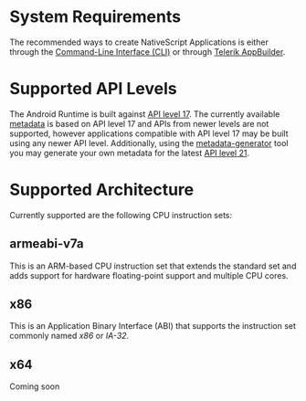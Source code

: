 # System Requirements
The recommended ways to create NativeScript Applications is either through the [Command-Line Interface (CLI)](https://github.com/NativeScript/nativescript-cli) or through [Telerik AppBuilder](http://www.telerik.com/appbuilder).

# Supported API Levels
The Android Runtime is built against [API level 17](http://developer.android.com/about/versions/android-4.2.html). The currently available [metadata](../metadata/overview.md) is based on API level 17 and APIs from newer levels are not supported, however applications compatible with API level 17 may be built using any newer API level. Additionally, using the [metadata-generator](../metadata/generator.md) tool you may generate your own metadata for the latest [API level 21](http://developer.android.com/about/versions/android-5.0.html).

# Supported Architecture
Currently supported are the following CPU instruction sets:

## armeabi-v7a
This is an ARM-based CPU instruction set that extends the standard set and adds support for hardware floating-point support and multiple CPU cores.

## x86
This is an Application Binary Interface (ABI) that supports the instruction set commonly named *x86* or *IA-32*.

## x64
Coming soon
